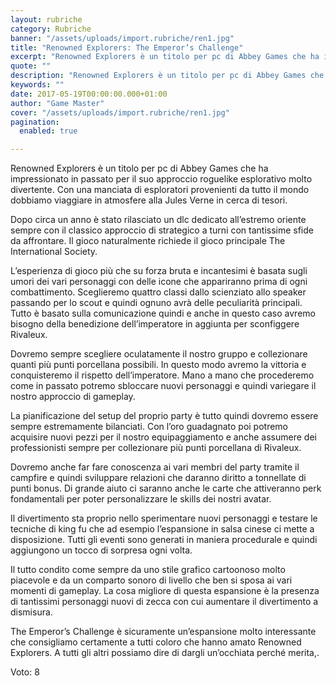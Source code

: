 ```yaml
---
layout: rubriche
category: Rubriche
banner: "/assets/uploads/import.rubriche/ren1.jpg"
title: "Renowned Explorers: The Emperor’s Challenge"
excerpt: "Renowned Explorers è un titolo per pc di Abbey Games che ha impressionato in passato per il suo approccio roguelike esplorativo molto divertente. Con una manciata di esploratori provenienti da tutto il mondo dobbiamo viaggiare in atmosfere alla Jules Verne in cerca di tesori. Dopo circa un anno è stato rilasciato un  dlc dedicato all’estremo [&hellip"
quote: ""
description: "Renowned Explorers è un titolo per pc di Abbey Games che ha impressionato in passato per il suo approccio roguelike esplorativo molto divertente. Con una manciata di esploratori provenienti da tutto il mondo dobbiamo viaggiare in atmosfere alla Jules Verne in cerca di tesori. Dopo circa un anno è stato rilasciato un  dlc dedicato all’estremo [&hellip"
keywords: ""
date: 2017-05-19T00:00:00.000+01:00
author: "Game Master"
cover: "/assets/uploads/import.rubriche/ren1.jpg"
pagination:
  enabled: true

---
```


  
Renowned Explorers è un titolo per pc di Abbey Games che ha impressionato in passato per il suo approccio roguelike esplorativo molto divertente. Con una manciata di esploratori provenienti da tutto il mondo dobbiamo viaggiare in atmosfere alla Jules Verne in cerca di tesori.

Dopo circa un anno è stato rilasciato un dlc dedicato all’estremo oriente sempre con il classico approccio di strategico a turni con tantissime sfide da affrontare. Il gioco naturalmente richiede il gioco principale The International Society.

L’esperienza di gioco più che su forza bruta e incantesimi è basata sugli umori dei vari personaggi con delle icone che appariranno prima di ogni combattimento. Sceglieremo quattro classi dallo scienziato allo speaker passando per lo scout e quindi ognuno avrà delle peculiarità principali. Tutto è basato sulla comunicazione quindi e anche in questo caso avremo bisogno della benedizione dell’imperatore in aggiunta per sconfiggere Rivaleux.

Dovremo sempre scegliere oculatamente il nostro gruppo e collezionare quanti più punti porcellana possibili. In questo modo avremo la vittoria e conquisteremo il rispetto dell’imperatore. Mano a mano che procederemo come in passato potremo sbloccare nuovi personaggi e quindi variegare il nostro approccio di gameplay.

La pianificazione del setup del proprio party è tutto quindi dovremo essere sempre estremamente bilanciati. Con l’oro guadagnato poi potremo acquisire nuovi pezzi per il nostro equipaggiamento e anche assumere dei professionisti sempre per collezionare più punti porcellana di Rivaleux.

Dovremo anche far fare conoscenza ai vari membri del party tramite il campfire e quindi sviluppare relazioni che daranno diritto a tonnellate di punti bonus. Di grande aiuto ci saranno anche le carte che attiveranno perk fondamentali per poter personalizzare le skills dei nostri avatar.

Il divertimento sta proprio nello sperimentare nuovi personaggi e testare le tecniche di king fu che ad esempio l’espansione in salsa cinese ci mette a disposizione. Tutti gli eventi sono generati in maniera procedurale e quindi aggiungono un tocco di sorpresa ogni volta.

Il tutto condito come sempre da uno stile grafico cartoonoso molto piacevole e da un comparto sonoro di livello che ben si sposa ai vari momenti di gameplay. La cosa migliore di questa espansione è la presenza di tantissimi personaggi nuovi di zecca con cui aumentare il divertimento a dismisura.

The Emperor’s Challenge è sicuramente un’espansione molto interessante che consigliamo certamente a tutti coloro che hanno amato Renowned Explorers. A tutti gli altri possiamo dire di dargli un’occhiata perché merita,.

Voto: 8